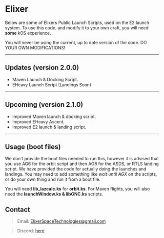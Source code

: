 # Elixer

Below are some of Elixers Public Launch Scripts, used on the E2 launch system. 
To use this code, and modify it to your own craft, you will need **some** kOS experience.

You will never be using the current, up to date version of the code. DO YOUR OWN MODIFICATIONS!

***

## Updates (version 2.0.0)

* Maven Launch & Docking Script.
* EHeavy Launch Script (Landings Soon)

***

## Upcoming (version 2.1.0)

* Improved Maven launch & docking script.
* Improved EHeavy Ascent.
* Improved E2 launch & landing script.

***

## Usage (boot files)

We don't provide the boot files needed to run this, however it is advised that you use AG6 for the orbit script
and then AG8 for the ASDS, or RTLS landing script. We have provided the code for actually doing the launches and landings.
You may need to add something like *wait until AGX* on the scripts, or do your own thing and run it from a boot file.

You will need **lib_lazcalc.ks** for **orbit.ks**.
For Maven flights, you will also need the **launchWindow.ks & libGNC.ks** scripts.

## Contact

> Email: ElixerSpaceTechnologies@gmail.com 

> Discord: [here](https://discord.gg/ukGAYUF)


